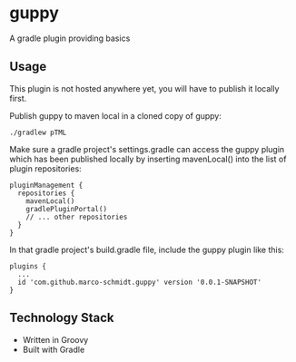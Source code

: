 # guppy

A gradle plugin providing basics

## Usage

This plugin is not hosted anywhere yet, you will have to publish it locally first.

Publish guppy to maven local in a cloned copy of guppy:
```
./gradlew pTML
```

Make sure a gradle project's settings.gradle can access the guppy plugin which has been published locally by inserting mavenLocal() into the list of plugin repositories:
```
pluginManagement {
  repositories {
    mavenLocal()
    gradlePluginPortal()
    // ... other repositories
  }
}
```

In that gradle project's build.gradle file, include the guppy plugin like this:
```
plugins {
  ...
  id 'com.github.marco-schmidt.guppy' version '0.0.1-SNAPSHOT'
}
```

## Technology Stack

* Written in Groovy
* Built with Gradle
